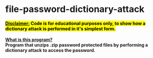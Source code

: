 # file-password-dictionary-attack
#### <mark><ins>Disclaimer:</ins> Code is for educational purposes only, to show how a dictionary attack is performed in it's simplest form.</mark>
<ins>**What is this program?**</ins>\
**Program that unzips .zip password protected files by performing a dictionary attack to access the password.**
